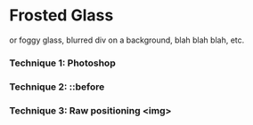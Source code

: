 # Frosted Glass
or foggy glass, blurred div on a background, blah blah blah, etc.

### Technique 1: Photoshop


### Technique 2: ::before


### Technique 3: Raw positioning &lt;img&gt;
